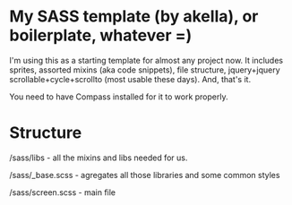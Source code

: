 My SASS template (by akella), or boilerplate, whatever =)
=============

I'm using this as a starting template for almost any project now.
It includes sprites, assorted mixins (aka code snippets), file structure, jquery+jquery scrollable+cycle+scrollto (most usable these days). 
And, that's it.

You need to have Compass installed for it to work properly.

Structure
=============
/sass/libs - all the mixins and libs needed for us.

/sass/_base.scss - agregates all those libraries and some common styles

/sass/screen.scss - main file

